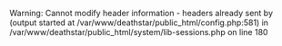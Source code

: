 Warning: Cannot modify header information - headers already sent by (output started at /var/www/deathstar/public_html/config.php:581) in /var/www/deathstar/public_html/system/lib-sessions.php on line 180